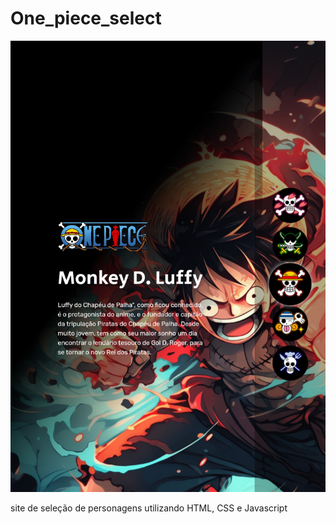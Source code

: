 # One_piece_select

<img src= "src/imagens/Screenshot_2023-10-01-19-39-35-538.png" >

site de seleção de personagens utilizando HTML, CSS e Javascript 
